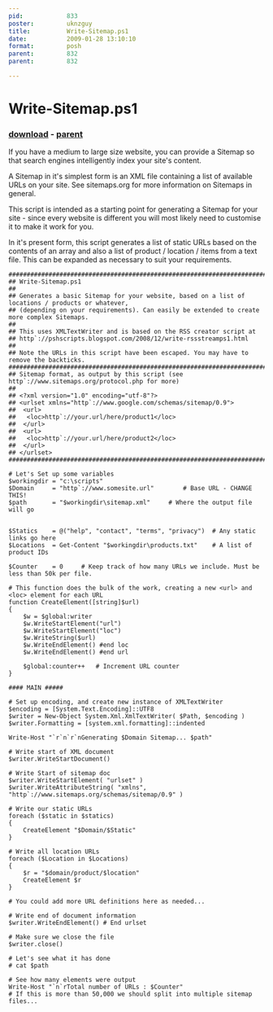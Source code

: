 ```yaml
---
pid:            833
poster:         uknzguy
title:          Write-Sitemap.ps1
date:           2009-01-28 13:10:10
format:         posh
parent:         832
parent:         832

---
```


# Write-Sitemap.ps1

### [download](833.ps1) - [parent](832.md)

If you have a medium to large size website, you can provide a Sitemap so that search engines intelligently index your site's content.

A Sitemap in it's simplest form is an XML file containing a list of available URLs on your site. See sitemaps.org for more information on Sitemaps in general.

This script is intended as a starting point for generating a Sitemap for your site - since every website is different you will most likely need to customise it to make it work for you.

In it's present form, this script generates a list of static URLs based on the contents of an array and also a list of product / location / items from a text file. This can be expanded as necessary to suit your requirements.

```posh
####################################################################################################
## Write-Sitemap.ps1
##
## Generates a basic Sitemap for your website, based on a list of locations / products or whatever,
## (depending on your requirements). Can easily be extended to create more complex Sitemaps.
## 
## This uses XMLTextWriter and is based on the RSS creator script at 
## http`://pshscripts.blogspot.com/2008/12/write-rssstreamps1.html
##
## Note the URLs in this script have been escaped. You may have to remove the backticks.
####################################################################################################
## Sitemap format, as output by this script (see http`://www.sitemaps.org/protocol.php for more)
##
## <?xml version="1.0" encoding="utf-8"?>
## <urlset xmlns="http`://www.google.com/schemas/sitemap/0.9">
##  <url>
##   <loc>http`://your.url/here/product1</loc>
##  </url>
##  <url>
##   <loc>http`://your.url/here/product2</loc>
##  </url>
## </urlset>
####################################################################################################

# Let's Set up some variables
$workingdir = "c:\scripts"
$Domain 	= "http`://www.somesite.url"		# Base URL - CHANGE THIS!
$path 		= "$workingdir\sitemap.xml"		# Where the output file will go


$Statics 	= @("help", "contact", "terms", "privacy") 	# Any static links go here
$Locations 	= Get-Content "$workingdir\products.txt"    # A list of product IDs

$Counter 	= 0		# Keep track of how many URLs we include. Must be less than 50k per file.

# This function does the bulk of the work, creating a new <url> and <loc> element for each URL
function CreateElement([string]$url)
{
	$w = $global:writer
	$w.WriteStartElement("url")
	$w.WriteStartElement("loc")
	$w.WriteString($url)
	$w.WriteEndElement() #end loc
	$w.WriteEndElement() #end url

	$global:counter++	# Increment URL counter
}

#### MAIN #####

# Set up encoding, and create new instance of XMLTextWriter
$encoding = [System.Text.Encoding]::UTF8
$writer = New-Object System.Xml.XmlTextWriter( $Path, $encoding )
$writer.Formatting = [system.xml.formatting]::indented

Write-Host "`r`n`r`nGenerating $Domain Sitemap... $path"

# Write start of XML document
$writer.WriteStartDocument()

# Write Start of sitemap doc
$writer.WriteStartElement( "urlset" )
$writer.WriteAttributeString( "xmlns", "http`://www.sitemaps.org/schemas/sitemap/0.9" )

# Write our static URLs
foreach ($static in $statics)
{
	CreateElement "$Domain/$Static"
}

# Write all location URLs
foreach ($Location in $Locations)
{
	$r = "$domain/product/$location"
	CreateElement $r
}

# You could add more URL definitions here as needed...

# Write end of document information
$writer.WriteEndElement() # End urlset

# Make sure we close the file
$writer.close()

# Let's see what it has done
# cat $path

# See how many elements were output
Write-Host "`n`rTotal number of URLs : $Counter"
# If this is more than 50,000 we should split into multiple sitemap files...
```
